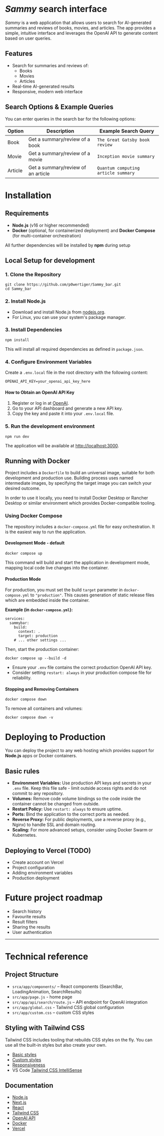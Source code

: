 # *Sammy* search interface

*Sammy* is a web application that allows users to search for AI-generated summaries and reviews of books, movies, and articles. The app provides a simple, intuitive interface and leverages the OpenAI API to generate content based on user queries.

## Features

- Search for summaries and reviews of:
  - Books
  - Movies
  - Articles
- Real-time AI-generated results
- Responsive, modern web interface

## Search Options & Example Queries

You can enter queries in the search bar for the following options:

| Option   | Description                         | Example Search Query                  |
|----------|-------------------------------------|---------------------------------------|
| Book     | Get a summary/review of a book      | `The Great Gatsby book review`        |
| Movie    | Get a summary/review of a movie     | `Inception movie summary`             |
| Article  | Get a summary/review of an article  | `Quantum computing article summary`   |

# Installation
## Requirements

- **Node.js** (v16 or higher recommended)
- **Docker** (optional, for containerized deployment) and **Docker Compose** (for multi-container orchestration)

All further dependencies will be installed by **npm** during setup

## Local Setup for development

### 1. Clone the Repository

```shell
git clone https://github.com/p0wertiger/Sammy_bar.git
cd Sammy_bar
```

### 2. Install Node.js

- Download and install Node.js from [nodejs.org](https://nodejs.org/en).
- For Linux, you can use your system's package manager.

### 3. Install Dependencies

```shell
npm install
```
This will install all required dependencies as defined in `package.json`.

### 4. Configure Environment Variables

Create a `.env.local` file in the root directory with the following content:

```
OPENAI_API_KEY=your_openai_api_key_here
```

#### How to Obtain an OpenAI API Key

1. Register or log in at [OpenAI](https://platform.openai.com/).
2. Go to your API dashboard and generate a new API key.
3. Copy the key and paste it into your `.env.local` file.

### 5. Run the development environment

```
npm run dev
```
The application will be available at [http://localhost:3000](http://localhost:3000).

## Running with Docker

Project includes a `Dockerfile` to build an universal image, suitable for both development and production use. Building process uses named intermediate images, by specifying the target image you can switch your desired outcome.

In order to use it locally, you need to install Docker Desktop or Rancher Desktop or similar environment which provides Docker-compatible tooling.

### Using Docker Compose

The repository includes a `docker-compose.yml` file for easy orchestration. It is the easiest way to run the application.

#### Development Mode - default

```
docker compose up
```
This command will build and start the application in development mode, mapping local code live changes into the container.

#### Production Mode

For production, you must set the build `target` parameter in `docker-compose.yml` to `"production"`. This causes generation of static release files which are embedded inside the container.

**Example (in `docker-compose.yml`):**
```
services:
  sammybar:
    build:
      context: .
      target: production
    # ... other settings ...
```

Then, start the production container:

```
docker compose up --build -d
```
- Ensure your `.env` file contains the correct production OpenAI API key.
- Consider setting `restart: always` in your production compose file for reliability.

#### Stopping and Removing Containers

```
docker compose down
```
To remove all containers and volumes:

```
docker compose down -v
```

# Deploying to Production

You can deploy the project to any web hosting which provides support for **Node.js** apps or Docker containers.

## Basic rules

- **Environment Variables:** Use production API keys and secrets in your `.env` file. Keep this file safe - limit outside access rights and do not commit to any repository.
- **Volumes:** Remove code volume bindings so the code inside the container cannot be changed from outside.
- **Restart Policy:** Use `restart: always` to ensure uptime.
- **Ports:** Bind the application to the correct ports as needed.
- **Reverse Proxy:** For public deployments, use a reverse proxy (e.g., Nginx) to handle SSL and domain routing.
- **Scaling:** For more advanced setups, consider using Docker Swarm or Kubernetes.

## Deploying to Vercel (TODO)
- Create account on Vercel
- Project configuration
- Adding environment variables
- Production deployment

# Future project roadmap
- Search history
- Favourite results
- Result filters
- Sharing the results
- User authentication

---

# Technical reference

## Project Structure

- `srca/app/components/` – React components (SearchBar, LoadingAnimation, SearchResults)
- `src/app/page.js` - home page
- `src/app/api/search/route.js` – API endpoint for OpenAI integration
- `src/app/global.css` - Tailwind CSS global configuration
- `src/app/custom.css` – custom CSS styles

## Styling with Tailwind CSS

Tailwind CSS includes tooling that rebuilds CSS styles on the fly. You can use all the built-in styles but also create your own.

- [Basic styles](https://tailwindcss.com/docs/styling-with-utility-classes)
- [Custom styles](https://tailwindcss.com/docs/adding-custom-styles)
- [Responsiveness](https://tailwindcss.com/docs/responsive-design)
- VS Code [Tailwind CSS IntelliSense](https://marketplace.visualstudio.com/items?itemName=bradlc.vscode-tailwindcss)

## Documentation

- [Node.js](https://nodejs.org/en)
- [Next.js](https://nextjs.org/docs)
- [React](https://reactjs.org/docs/getting-started.html)
- [Tailwind CSS](https://tailwindcss.com/docs)
- [OpenAI API](https://platform.openai.com/docs/api-reference/)
- [Docker](https://docs.docker.com/)
- [Vercel](https://vercel.com/docs)
